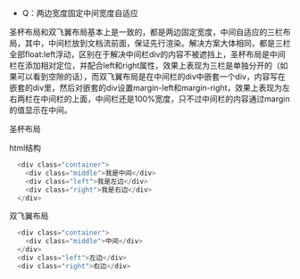 
- Q：两边宽度固定中间宽度自适应

圣杯布局和双飞翼布局基本上是一致的，都是两边固定宽度，中间自适应的三栏布局，其中，中间栏放到文档流前面，保证先行渲染。解决方案大体相同，都是三栏全部float:left浮动，区别在于解决中间栏div的内容不被遮挡上，圣杯布局是中间栏在添加相对定位，并配合left和right属性，效果上表现为三栏是单独分开的（如果可以看到空隙的话），而双飞翼布局是在中间栏的div中嵌套一个div，内容写在嵌套的div里，然后对嵌套的div设置margin-left和margin-right，效果上表现为左右两栏在中间栏的上面，中间栏还是100%宽度，只不过中间栏的内容通过margin的值显示在中间。

圣杯布局

html结构

```a
  <div class="container">
    <div class="middle">我是中间</div>
    <div class="left">我是左边</div>
    <div class="right">我是右边</div>
  </div>
```

双飞翼布局

```a
  <div class="container">
    <div class="middle">中间</div>
  </div>
  <div class="left">左边</div>
  <div class="right">右边</div>

```